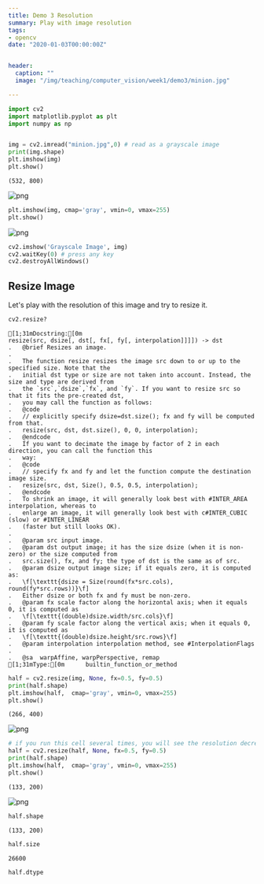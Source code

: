 ```yaml
---
title: Demo 3 Resolution 
summary: Play with image resolution
tags:
- opencv
date: "2020-01-03T00:00:00Z"


header:
  caption: ""
  image: "/img/teaching/computer_vision/week1/demo3/minion.jpg"

---
```




```python
import cv2
import matplotlib.pyplot as plt
import numpy as np


img = cv2.imread("minion.jpg",0) # read as a grayscale image
print(img.shape)
plt.imshow(img)
plt.show()
```

    (532, 800)
    


![png](/img/teaching/computer_vision/week1/demo3/output_1_1.png)



```python
plt.imshow(img, cmap='gray', vmin=0, vmax=255)
plt.show()
```


![png](/img/teaching/computer_vision/week1/demo3/output_2_0.png)



```python
cv2.imshow('Grayscale Image', img)
cv2.waitKey(0) # press any key
cv2.destroyAllWindows()

```

## Resize Image
Let's play with the resolution of this image and try to resize it.


```python
cv2.resize?
```


    [1;31mDocstring:[0m
    resize(src, dsize[, dst[, fx[, fy[, interpolation]]]]) -> dst
    .   @brief Resizes an image.
    .   
    .   The function resize resizes the image src down to or up to the specified size. Note that the
    .   initial dst type or size are not taken into account. Instead, the size and type are derived from
    .   the `src`,`dsize`,`fx`, and `fy`. If you want to resize src so that it fits the pre-created dst,
    .   you may call the function as follows:
    .   @code
    .   // explicitly specify dsize=dst.size(); fx and fy will be computed from that.
    .   resize(src, dst, dst.size(), 0, 0, interpolation);
    .   @endcode
    .   If you want to decimate the image by factor of 2 in each direction, you can call the function this
    .   way:
    .   @code
    .   // specify fx and fy and let the function compute the destination image size.
    .   resize(src, dst, Size(), 0.5, 0.5, interpolation);
    .   @endcode
    .   To shrink an image, it will generally look best with #INTER_AREA interpolation, whereas to
    .   enlarge an image, it will generally look best with c#INTER_CUBIC (slow) or #INTER_LINEAR
    .   (faster but still looks OK).
    .   
    .   @param src input image.
    .   @param dst output image; it has the size dsize (when it is non-zero) or the size computed from
    .   src.size(), fx, and fy; the type of dst is the same as of src.
    .   @param dsize output image size; if it equals zero, it is computed as:
    .   \f[\texttt{dsize = Size(round(fx*src.cols), round(fy*src.rows))}\f]
    .   Either dsize or both fx and fy must be non-zero.
    .   @param fx scale factor along the horizontal axis; when it equals 0, it is computed as
    .   \f[\texttt{(double)dsize.width/src.cols}\f]
    .   @param fy scale factor along the vertical axis; when it equals 0, it is computed as
    .   \f[\texttt{(double)dsize.height/src.rows}\f]
    .   @param interpolation interpolation method, see #InterpolationFlags
    .   
    .   @sa  warpAffine, warpPerspective, remap
    [1;31mType:[0m      builtin_function_or_method
    



```python
half = cv2.resize(img, None, fx=0.5, fy=0.5)
print(half.shape)
plt.imshow(half,  cmap='gray', vmin=0, vmax=255)
plt.show()
```

    (266, 400)
    


![png](/img/teaching/computer_vision/week1/demo3/output_6_1.png)



```python
# if you run this cell several times, you will see the resolution decreasing very fast.
half = cv2.resize(half, None, fx=0.5, fy=0.5)
print(half.shape)
plt.imshow(half,  cmap='gray', vmin=0, vmax=255)
plt.show()

```

    (133, 200)
    


![png](/img/teaching/computer_vision/week1/demo3/output_7_1.png)



```python
half.shape
```




    (133, 200)




```python
half.size
```




    26600




```python
half.dtype
```
